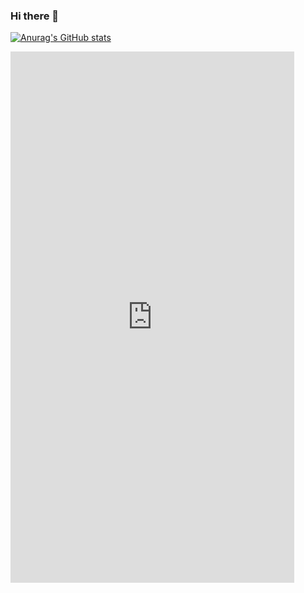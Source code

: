 ### Hi there 👋
[![Anurag's GitHub stats](https://github-readme-stats.vercel.app/api?username=xBoyMinemc)](https://github.com/anuraghazra/github-readme-stats)

<iframe  
 height=850 
 width=90% 
 src="https://skyline.github.com/xboyminemc/2022"  
 frameborder=0  
 allowfullscreen>
 </iframe>

